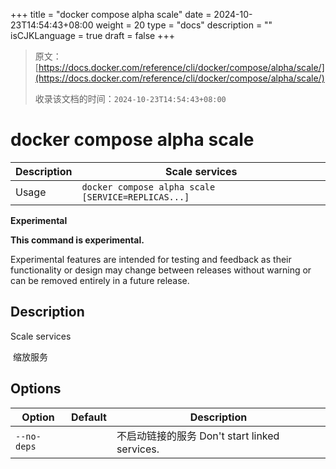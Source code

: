 +++
title = "docker compose alpha scale"
date = 2024-10-23T14:54:43+08:00
weight = 20
type = "docs"
description = ""
isCJKLanguage = true
draft = false
+++

> 原文：[https://docs.docker.com/reference/cli/docker/compose/alpha/scale/](https://docs.docker.com/reference/cli/docker/compose/alpha/scale/)
>
> 收录该文档的时间：`2024-10-23T14:54:43+08:00`

# docker compose alpha scale

| Description | Scale services                                     |
| :---------- | -------------------------------------------------- |
| Usage       | `docker compose alpha scale [SERVICE=REPLICAS...]` |

**Experimental**

**This command is experimental.**

Experimental features are intended for testing and feedback as their functionality or design may change between releases without warning or can be removed entirely in a future release.

## Description

Scale services

​	缩放服务

## Options

| Option      | Default | Description                                   |
| ----------- | ------- | --------------------------------------------- |
| `--no-deps` |         | 不启动链接的服务 Don't start linked services. |
